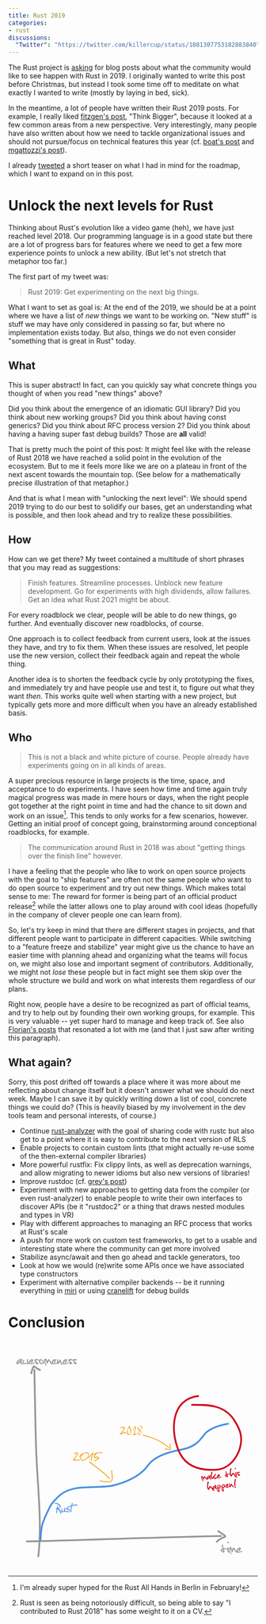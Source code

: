 ```yaml
---
title: Rust 2019
categories:
- rust
discussions:
  "Twitter": "https://twitter.com/killercup/status/1081307753182883840"
---
```


The Rust project is [asking] for blog posts
about what the community would like to see happen with Rust in 2019.
I originally wanted to write this post before Christmas,
but instead I took some time off
to meditate on what exactly I wanted to write
(mostly by laying in bed, sick).

In the meantime,
a lot of people have written their Rust 2019 posts.
For example, I really liked [fitzgen's post],
"Think Bigger",
because it looked at a few common areas from a new perspective.
Very interestingly,
many people have also written about
how we need to tackle organizational issues
and should not pursue/focus on technical features this year
(cf. [boat's post] and [mgattozzi's post]).

I already [tweeted] a short teaser
on what I had in mind for the roadmap,
which I want to expand on in this post.

# Unlock the next levels for Rust

Thinking about Rust's evolution like a video game (heh),
we have just reached level 2018.
Our programming language is in a good state
but there are a lot of progress bars for features
where we need to get a few more experience points
to unlock a new ability.
(But let's not stretch that metaphor too far.)

The first part of my tweet was:

> Rust 2019: Get experimenting on the next big things. 

What I want to set as goal is:
At the end of the 2019,
we should be at a point where we have
a list of _new_ things we want to be working on.
"New stuff" is
stuff we may have only considered in passing so far,
but where no implementation exists today.
But also,
things we do not even consider
"something that is great in Rust"
today.

## What

This is super abstract!
In fact,
can you quickly say what concrete things you thought of
when you read "new things" above?

Did you think about the emergence of an idiomatic GUI library?
Did you think about new working groups?
Did you think about having const generics?
Did you think about RFC process version 2?
Did you think about having a having super fast debug builds?
Those are **all** valid!

That is pretty much the point of this post:
It might feel like with the release of Rust 2018
we have reached a solid point in the evolution of the ecosystem.
But to me it feels more like we are on a plateau
in front of the next ascent towards the mountain top.
(See below for a mathematically precise illustration of that metaphor.)

And that is what I mean with "unlocking the next level":
We should spend 2019 trying to do our best to
solidify our bases,
get an understanding what is possible,
and then look ahead and try to realize these possibilities.

## How

How can we get there?
My tweet contained a multitude of short phrases
that you may read as suggestions:

> Finish features. Streamline processes. Unblock new feature development. Go for experiments with high dividends, allow failures. Get an idea what Rust 2021 might be about.

For every roadblock we clear,
people will be able to do new things,
go further.
And eventually discover new roadblocks, of course.

One approach is to collect feedback from current users,
look at the issues they have,
and try to fix them.
When these issues are resolved,
let people use the new version,
collect their feedback again and repeat the whole thing.

Another idea is to shorten the feedback cycle
by only prototyping the fixes,
and immediately try and have people use and test it,
to figure out what they want *then*.
This works quite well when starting with a new project,
but typically gets more and more difficult when you have an already established basis.

## Who

> This is not a black and white picture of course. People already have experiments going on in all kinds of areas.

A super precious resource in large projects
is the time, space, and acceptance to do experiments.
I have seen how time and time again
truly magical progress was made in mere hours or days,
when the right people got together at the right point in time
and had the chance to sit down and work on an issue[^2].
This tends to only works for a few scenarios, however.
Getting an initial proof of concept going,
brainstorming around conceptional roadblocks,
for example.

[^2]: I'm already super hyped for the Rust All Hands in Berlin in February!

> The communication around Rust in 2018 was about "getting things over the finish line" however.

I have a feeling that
the people who like to work on open source projects
with the goal to "ship features"
are often not the same people
who want to do open source to experiment
and try out new things.
Which makes total sense to me:
The reward for former is being part of an official product release[^1]
while the latter allows one to play around with cool ideas
(hopefully in the company of clever people one can learn from).

[^1]: Rust is seen as being notoriously difficult, so being able to say "I contributed to Rust 2018" has some weight to it on a CV.

So,
let's try keep in mind that there are different stages in projects,
and that different people want to participate in different capacities.
While switching to a "feature freeze and stabilize" year
might give us the chance to have an easier time with planning ahead
and organizing what the teams will focus on,
we might also lose and important segment of contributors.
Additionally,
we might not *lose* these people
but in fact might see them skip over the whole structure we build
and work on what interests them regardless of our plans.

Right now,
people have a desire to be recognized as part of official teams,
and try to help out by founding their own working groups,
for example.
This is very valuable
-- yet super hard to manage and keep track of.
See also [Florian's posts]
that resonated a lot with me
(and that I just saw after writing this paragraph).

## What again?

Sorry, this post drifted off towards a place
where it was more about me reflecting about change itself
but it doesn't answer what we should do next week.
Maybe I can save it by quickly writing down a list
of cool, concrete things we could do?
(This is heavily biased
by my involvement in the dev tools team
and personal interests,
of course.)

- Continue [rust-analyzer]
  with the goal of sharing code with rustc
  but also get to a point where it is easy to contribute to the next version of RLS
- Enable projects to contain custom lints
  (that might actually re-use some of the then-external compiler libraries)
- More powerful rustfix:
  Fix clippy lints, as well as deprecation warnings,
  and allow migrating to newer idioms but also new versions of libraries!
- Improve rustdoc (cf. [grey's post])
- Experiment with new approaches to getting data from the compiler
  (or even rust-analyzer)
  to enable people to write their own interfaces to discover APIs
  (be it "rustdoc2" or a thing that draws nested modules and types in VR)
- Play with different approaches to managing an RFC process
  that works at Rust's scale
- A push for more work on custom test frameworks,
  to get to a usable and interesting state
  where the community can get more involved
- Stabilize async/await and then go ahead and tackle generators, too
- Look at how we would (re)write some APIs once we have associated type constructors
- Experiment with alternative compiler backends --
  be it running everything in [miri] or using [cranelift] for debug builds


[asking]: https://blog.rust-lang.org/2018/12/06/call-for-rust-2019-roadmap-blogposts.html
[tweeted]: https://twitter.com/killercup/status/1072440660416962561
[fitzgen's post]: http://fitzgeraldnick.com/2018/12/11/rust-2019-think-bigger.html
[boat's post]: https://boats.gitlab.io/blog/post/rust-2019/
[mgattozzi's post]: https://mgattozzi.com/rust-in-2019-the-next-year-and-edition/
[rust-analyzer]: https://github.com/rust-analyzer/rust-analyzer
[cranelift]: https://github.com/CraneStation/cranelift
[miri]: https://github.com/solson/miri
[grey's post]: https://quietmisdreavus.net/code/2018/12/07/rust-in-the-new-age/
[Florian's posts]: https://yakshav.es/rust-2019/

# Conclusion

<svg viewBox="0 0 573 526" version="1.1" xmlns="http://www.w3.org/2000/svg" xmlns:xlink="http://www.w3.org/1999/xlink">
    <title>Rust 2019 plan</title>
    <g id="Rust-2019-plan" stroke="none" stroke-width="1" fill="none" fill-rule="evenodd">
        <g id="axis" transform="translate(18.000000, 12.000000)">
            <path d="M41.8671875,54.7382812 C43.2851563,117.71875 43.8103637,180.725652 46.1210938,243.679688 C49.098025,324.783856 59.9584896,405.330937 50.8359375,486.339844" id="Path" stroke="#979797" stroke-width="4"></path>
            <path d="M22.8007812,450.5625 C173.035168,447.018805 322.368951,440.701097 472.675781,437.980469" id="Path-2" stroke="#979797" stroke-width="4"></path>
            <path d="M34.09375,65.34375 C42.7379016,36.7196453 37.1437059,51.1709253 56.28125,56.8320312" id="Path-3" stroke="#979797" stroke-width="4"></path>
            <path d="M463.058594,425.9375 C495.559515,446.429789 475.417515,433.874554 459.878906,452.472656" id="Path-4" stroke="#979797" stroke-width="4"></path>
            <path d="M12.3242188,30.859375 L13.8007812,31.421875 C13.8789066,32.7812568 13.496098,34.5859262 12.6523438,36.8359375 L12.4414062,38.453125 C12.4726564,40.0000077 13.1601495,41.3515567 14.5039062,42.5078125 L14.6210938,43.703125 C14.0585909,43.7812504 13.597658,43.8203125 13.2382812,43.8203125 C12.2851515,43.8203125 11.1523503,42.867197 9.83984375,40.9609375 L9.46484375,39.25 L9.37109375,38.6640625 L9.18359375,38.6875 C6.16795367,41.5000141 3.89453891,42.960937 2.36328125,43.0703125 C1.45702672,42.960937 0.886719922,42.6640649 0.65234375,42.1796875 L0.48828125,41.078125 C1.50391133,34.468717 5.44918437,31.062501 12.3242188,30.859375 Z M3.55859375,39.953125 L4.66015625,39.1328125 C8.20704898,36.3671737 10.2148414,34.3515688 10.6835938,33.0859375 L10.4960938,33.0859375 C6.44919852,34.4765695 4.13672164,36.7656091 3.55859375,39.953125 Z M26.4804688,30.9765625 L27.1367188,31.9140625 L26.9023438,32.6640625 L28.8476562,41.640625 C28.8164061,42.4531291 28.3867229,43.1328098 27.5585938,43.6796875 L27.3476562,43.6796875 L25.8242188,42.625 C25.4023416,42.218748 25.1914062,41.9531256 25.1914062,41.828125 L24.9570312,41.828125 L24.6757812,41.6171875 L24.3710938,41.3828125 L23.0351562,41.828125 L20.5507812,42.3671875 L22.6132812,41.640625 L18.7460938,42.765625 L17.8789062,42.390625 L17.2226562,42.578125 C17.2226562,42.8281262 17.4414041,42.953125 17.8789062,42.953125 L17.8789062,43.3046875 L17.6679688,43.3046875 C15.7929594,42.4453082 14.8554688,41.4531306 14.8554688,40.328125 C14.5742173,40.328125 14.4335938,39.9531288 14.4335938,39.203125 C14.4648439,38.0156191 15.2538985,36.0234515 16.8007812,33.2265625 L17.0117188,33.0390625 L17.4570312,33.0390625 C18.1601598,33.3515641 18.5117188,33.8437466 18.5117188,34.515625 L18.5117188,34.703125 L18.0898438,35.265625 L18.0898438,35.453125 L18.3007812,36.765625 C17.3007763,37.2656275 16.8007812,38.01562 16.8007812,39.015625 L16.8007812,39.953125 C17.160158,40.5781281 17.7539021,40.8281256 18.5820312,40.703125 L19.5898438,40.515625 L23.0351562,39.296875 C23.7226597,38.9687484 24.2929665,39.1015595 24.7460938,39.6953125 L26.0585938,40.5625 L26.3632812,40.890625 L25.4023438,37.28125 C24.9804666,35.4999911 24.7695312,33.7109465 24.7695312,31.9140625 C25.128908,31.2890594 25.6992148,30.9765625 26.4804688,30.9765625 Z M35.9492188,31.3984375 L36.9101562,31.3984375 C37.8320359,31.3984375 38.5507787,31.8749952 39.0664062,32.828125 L39.0664062,34.046875 C39.0664062,34.7656286 38.3476634,36.1874894 36.9101562,38.3125 C36.9101562,39.2656298 36.6679712,39.7421875 36.1835938,39.7421875 L35.4570312,39.7421875 L34.0273438,38.5234375 L34.0273438,38.3125 C34.0273438,37.7656223 34.7460866,36.3437615 36.1835938,34.046875 L36.1835938,33.8359375 C33.4648302,35.7578221 32.1054688,37.5937413 32.1054688,39.34375 L32.1054688,39.53125 C32.1054688,40.2656287 32.425778,40.7421864 33.0664062,40.9609375 L34.0273438,40.9609375 C35.074224,40.9609375 38.1991927,40.2812568 43.4023438,38.921875 L43.8710938,38.921875 L43.8710938,39.34375 C41.5429571,41.3125098 38.5820492,42.5312477 34.9882812,43 L33.3007812,43 C30.5820177,42.7187486 29.2226562,41.5625102 29.2226562,39.53125 L29.2226562,38.734375 C29.2226562,36.4687387 31.0663878,34.0937624 34.7539062,31.609375 L35.9492188,31.3984375 Z M46.9179688,31.3046875 L48.9335938,31.3046875 C50.6836025,31.3046875 51.5585938,32.1874912 51.5585938,33.953125 L50.7617188,34.1875 L48.5351562,33.7421875 L48.3242188,33.953125 L48.1367188,33.953125 L47.9257812,33.7421875 L47.7148438,33.7421875 L47.1289062,33.953125 L46.9179688,33.7421875 L46.9179688,33.953125 L46.7070312,33.7421875 L46.5195312,33.7421875 L44.9023438,34.609375 C44.9648441,35.1562527 46.7148266,36.8515483 50.1523438,39.6953125 C50.9492227,40.6640673 51.3476562,41.4765592 51.3476562,42.1328125 L50.3398438,43 C46.1679479,43 44.0820312,42.0468845 44.0820312,40.140625 L44.0820312,39.90625 L45.0898438,38.59375 C42.949208,36.4374892 41.8085945,34.6718819 41.6679688,33.296875 C42.2617217,31.9687434 44.0117042,31.3046875 46.9179688,31.3046875 Z M46.6835938,39.765625 L46.9414062,40.1171875 L47.3164062,40.3046875 L47.9023438,40.5625 L46.6367188,39.5546875 L46.6835938,39.765625 Z M56.1523438,31.4921875 C61.6367462,32.8046941 64.3789062,35.4452927 64.3789062,39.4140625 C62.0507696,41.8046995 60.0351648,43 58.3320312,43 C56.0507698,43 54.2773501,41.5468895 53.0117188,38.640625 C52.5742166,38.640625 52.2539073,37.4531369 52.0507812,35.078125 C52.0507812,32.687488 53.4179551,31.4921875 56.1523438,31.4921875 Z M56.7148438,34.1640625 C55.5429629,34.070312 54.9570312,34.4374959 54.9570312,35.265625 L56.0117188,38.4765625 L54.8867188,36.6015625 C55.8398485,38.9921995 56.9179627,40.4140602 58.1210938,40.8671875 C60.4648555,39.9296828 61.6367188,39.0234419 61.6367188,38.1484375 C61.3554673,36.1328024 59.7148588,34.8046907 56.7148438,34.1640625 Z M66.4414062,29.6875 C68.5507918,29.6875 70.1523383,31.9140402 71.2460938,36.3671875 L71.6679688,36.3671875 C72.4492227,33.070296 73.5585866,31.421875 74.9960938,31.421875 C76.4336009,31.7187515 78.175771,34.1093526 80.2226562,38.59375 C80.7226587,39.390629 81.7617109,40.4609308 83.3398438,41.8046875 L83.3398438,42.0390625 C83.3398438,42.9140669 83.0585966,43.4843737 82.4960938,43.75 C81.4179634,43.75 79.7539175,42.1172038 77.5039062,38.8515625 C76.6289019,36.7265519 75.8632845,35.4062526 75.2070312,34.890625 C74.7070288,35.3281272 73.7382884,37.6327916 72.3007812,41.8046875 L72.0898438,42.0390625 L71.4570312,42.0390625 C70.613277,41.7578111 69.4257889,38.9609641 67.8945312,33.6484375 L67.7070312,33.4140625 L67.4960938,33.4140625 L67.0742188,35.3828125 L67.0742188,36.3671875 C67.0742188,39.1640765 67.9726473,42.4452937 69.7695312,46.2109375 L69.7695312,46.984375 L69.3710938,46.984375 C67.011707,46.1562459 65.4804723,42.3672213 64.7773438,35.6171875 L64.7773438,34.6328125 C64.7773438,32.2734257 65.3320257,30.6250047 66.4414062,29.6875 Z M94.0314519,39.3445015 C94.020367,39.1707571 94.0111851,38.9908191 94.0039062,38.8046875 L94.0039062,31.796875 L94.6132812,31.09375 L95.4101562,31.09375 C96.2226603,31.7656284 96.6289062,32.4687463 96.6289062,33.203125 L96.4179688,34.140625 L96.6289062,38.3359375 L96.8398438,38.3359375 C98.4179766,34.6015438 99.832025,32.734375 101.082031,32.734375 C102.066411,32.734375 103.003902,34.9140407 103.894531,39.2734375 C104.519534,40.6796945 105.261714,41.3828125 106.121094,41.3828125 L106.941406,41.1484375 L107.738281,41.8515625 L107.738281,42.7890625 C107.738281,43.3203152 106.996101,43.7031238 105.511719,43.9375 L104.714844,43.9375 C103.746089,43.4374975 102.871098,42.5078193 102.089844,41.1484375 C101.621091,40.257808 101.144534,38.7031361 100.660156,36.484375 C100.45703,36.484375 99.9882849,37.335929 99.2539062,39.0390625 C97.6445232,41.6797007 96.4335978,43 95.6210938,43 C94.9090949,43 94.429206,42.2446129 94.1814208,40.7338221 C92.217486,41.8983836 89.9083264,42.6537713 87.2539062,43 L85.5664062,43 C82.8476427,42.7187486 81.4882812,41.5625102 81.4882812,39.53125 L81.4882812,38.734375 C81.4882812,36.4687387 83.3320128,34.0937624 87.0195312,31.609375 L88.2148438,31.3984375 L89.1757812,31.3984375 C90.0976609,31.3984375 90.8164037,31.8749952 91.3320312,32.828125 L91.3320312,34.046875 C91.3320312,34.7656286 90.6132884,36.1874894 89.1757812,38.3125 C89.1757812,39.2656298 88.9335962,39.7421875 88.4492188,39.7421875 L87.7226562,39.7421875 L86.2929688,38.5234375 L86.2929688,38.3125 C86.2929688,37.7656223 87.0117116,36.3437615 88.4492188,34.046875 L88.4492188,33.8359375 C85.7304552,35.7578221 84.3710938,37.5937413 84.3710938,39.34375 L84.3710938,39.53125 C84.3710938,40.2656287 84.691403,40.7421864 85.3320312,40.9609375 L86.2929688,40.9609375 C87.225066,40.9609375 89.8045383,40.4221303 94.0314519,39.3445015 Z M113.738281,31.3984375 L114.699219,31.3984375 C115.621098,31.3984375 116.339841,31.8749952 116.855469,32.828125 L116.855469,34.046875 C116.855469,34.7656286 116.136726,36.1874894 114.699219,38.3125 C114.699219,39.2656298 114.457034,39.7421875 113.972656,39.7421875 L113.246094,39.7421875 L111.816406,38.5234375 L111.816406,38.3125 C111.816406,37.7656223 112.535149,36.3437615 113.972656,34.046875 L113.972656,33.8359375 C111.253893,35.7578221 109.894531,37.5937413 109.894531,39.34375 L109.894531,39.53125 C109.894531,40.2656287 110.214841,40.7421864 110.855469,40.9609375 L111.816406,40.9609375 C112.863286,40.9609375 115.988255,40.2812568 121.191406,38.921875 L121.660156,38.921875 L121.660156,39.34375 C119.33202,41.3125098 116.371112,42.5312477 112.777344,43 L111.089844,43 C108.37108,42.7187486 107.011719,41.5625102 107.011719,39.53125 L107.011719,38.734375 C107.011719,36.4687387 108.85545,34.0937624 112.542969,31.609375 L113.738281,31.3984375 Z M124.707031,31.3046875 L126.722656,31.3046875 C128.472665,31.3046875 129.347656,32.1874912 129.347656,33.953125 L128.550781,34.1875 L126.324219,33.7421875 L126.113281,33.953125 L125.925781,33.953125 L125.714844,33.7421875 L125.503906,33.7421875 L124.917969,33.953125 L124.707031,33.7421875 L124.707031,33.953125 L124.496094,33.7421875 L124.308594,33.7421875 L122.691406,34.609375 C122.753907,35.1562527 124.503889,36.8515483 127.941406,39.6953125 C128.738285,40.6640673 129.136719,41.4765592 129.136719,42.1328125 L128.128906,43 C123.95701,43 121.871094,42.0468845 121.871094,40.140625 L121.871094,39.90625 L122.878906,38.59375 C120.738271,36.4374892 119.597657,34.6718819 119.457031,33.296875 C120.050784,31.9687434 121.800767,31.3046875 124.707031,31.3046875 Z M124.472656,39.765625 L124.730469,40.1171875 L125.105469,40.3046875 L125.691406,40.5625 L124.425781,39.5546875 L124.472656,39.765625 Z M135.019531,31.3046875 L137.035156,31.3046875 C138.785165,31.3046875 139.660156,32.1874912 139.660156,33.953125 L138.863281,34.1875 L136.636719,33.7421875 L136.425781,33.953125 L136.238281,33.953125 L136.027344,33.7421875 L135.816406,33.7421875 L135.230469,33.953125 L135.019531,33.7421875 L135.019531,33.953125 L134.808594,33.7421875 L134.621094,33.7421875 L133.003906,34.609375 C133.066407,35.1562527 134.816389,36.8515483 138.253906,39.6953125 C139.050785,40.6640673 139.449219,41.4765592 139.449219,42.1328125 L138.441406,43 C134.26951,43 132.183594,42.0468845 132.183594,40.140625 L132.183594,39.90625 L133.191406,38.59375 C131.050771,36.4374892 129.910157,34.6718819 129.769531,33.296875 C130.363284,31.9687434 132.113267,31.3046875 135.019531,31.3046875 Z M134.785156,39.765625 L135.042969,40.1171875 L135.417969,40.3046875 L136.003906,40.5625 L134.738281,39.5546875 L134.785156,39.765625 Z" id="awesomeness-copy" fill="#9B9B9B"></path>
            <path d="M473.21875,457.039062 L474.109375,457.039062 C474.671878,457.039062 475.374996,459.828097 476.21875,465.40625 L476.570312,466.390625 L479.382812,466.132812 C483.382833,466.132812 485.382812,466.624995 485.382812,467.609375 L485.03125,468.101562 L484.84375,467.867188 L483.976562,468.359375 L483.789062,468.101562 L483.625,468.101562 L482.921875,468.359375 L482.921875,468.101562 L482.734375,468.359375 L482.21875,468.359375 L482.21875,468.101562 L477.273438,468.59375 C478.335943,471.484389 478.867188,473.460932 478.867188,474.523438 C478.38281,475.351567 477.789066,475.843749 477.085938,476 C475.304679,476 473.132825,474.851574 470.570312,472.554688 C469.945309,471.726558 469.59375,471.070315 469.515625,470.585938 C469.515625,469.367181 471.101547,468.132819 474.273438,466.882812 L474.273438,466.390625 C473.335933,462.828107 472.867188,460.281258 472.867188,458.75 L472.867188,457.53125 L473.21875,457.039062 Z M472.679688,471.3125 L472.679688,471.570312 C474.148445,472.554692 475.210934,473.046875 475.867188,473.046875 L476.21875,473.046875 C475.624997,470.578113 475.156252,469.34375 474.8125,469.34375 L474.460938,469.34375 L473.382812,469.835938 C473.382812,470.33594 473.14844,470.828123 472.679688,471.3125 Z M486.085938,451.132812 L486.929688,451.132812 C488.210944,451.132812 488.851562,451.796868 488.851562,453.125 L488.851562,453.96875 C488.664062,454.531253 488.10938,454.8125 487.1875,454.8125 C486.593747,454.8125 485.953128,454.156257 485.265625,452.84375 C485.453126,451.703119 485.726561,451.132812 486.085938,451.132812 Z M486.0625,464.375 L487.257812,464.375 C487.632814,464.484376 488.023435,465.148431 488.429688,466.367188 L488.195312,470.328125 C488.195312,471.640632 488.67187,473.062492 489.625,474.59375 L489.625,475.15625 L488.921875,476 L488.195312,476 C486.304678,476 485.359375,474.109394 485.359375,470.328125 L485.359375,468.054688 C485.359375,465.60155 485.593748,464.375 486.0625,464.375 Z M506.453244,473.155152 C506.421915,472.957268 506.40625,472.749301 506.40625,472.53125 L506.40625,471.734375 C506.40625,469.468739 508.249982,467.093762 511.9375,464.609375 L513.132812,464.398438 L514.09375,464.398438 C515.01563,464.398438 515.734372,464.874995 516.25,465.828125 L516.25,467.046875 C516.25,467.765629 515.531257,469.187489 514.09375,471.3125 C514.09375,472.26563 513.851565,472.742188 513.367188,472.742188 L512.640625,472.742188 L511.210938,471.523438 L511.210938,471.3125 C511.210938,470.765622 511.92968,469.343761 513.367188,467.046875 L513.367188,466.835938 C510.648424,468.757822 509.289062,470.593741 509.289062,472.34375 L509.289062,472.53125 C509.289062,473.265629 509.609372,473.742186 510.25,473.960938 L511.210938,473.960938 C512.257818,473.960938 515.382786,473.281257 520.585938,471.921875 L521.054688,471.921875 L521.054688,472.34375 C518.726551,474.31251 515.765643,475.531248 512.171875,476 L510.484375,476 C509.58685,475.907153 508.837474,475.718948 508.236245,475.435386 C508.160691,476.088641 507.886632,476.526842 507.414062,476.75 C506.335932,476.75 504.671886,475.117204 502.421875,471.851562 C501.546871,469.726552 500.781253,468.406253 500.125,467.890625 C499.624998,468.328127 498.656257,470.632792 497.21875,474.804688 L497.007812,475.039062 L496.375,475.039062 C495.531246,474.757811 494.343758,471.960964 492.8125,466.648438 L492.625,466.414062 L492.414062,466.414062 L491.992188,468.382812 L491.992188,469.367188 C491.992188,472.164076 492.890616,475.445294 494.6875,479.210938 L494.6875,479.984375 L494.289062,479.984375 C491.929676,479.156246 490.398441,475.367221 489.695312,468.617188 L489.695312,467.632812 C489.695312,465.273426 490.249994,463.625005 491.359375,462.6875 C493.468761,462.6875 495.070307,464.91404 496.164062,469.367188 L496.585938,469.367188 C497.367191,466.070296 498.476555,464.421875 499.914062,464.421875 C501.35157,464.718751 503.09374,467.109353 505.140625,471.59375 C505.415386,472.03165 505.852924,472.552115 506.453244,473.155152 Z" id="time-copy" fill="#9B9B9B"></path>
        </g>
        <path d="M73.9960938,460.25 C74.6953557,446.603233 74.7966088,433.534899 79.15625,420.15625 C83.1705988,407.837217 89.3976542,396.351214 94.7304687,384.542969 C99.5105476,373.958625 103.119191,372.106976 110.847656,363.378906 C145.112441,324.682292 202.208875,344.669643 245.601562,332.621094 C278.286038,323.54582 306.261719,308.617188 321.03125,287.449219 C335.800781,266.28125 370.467478,256.232568 397.820312,251.289062 C438.324219,243.96875 445.866506,218.94565 455.582031,211.019531 C470.061815,199.206635 489.100233,194.448654 506.492188,191.453125" id="graph" stroke="#4A90E2" stroke-width="4"></path>
        <g id="2015" transform="translate(148.000000, 244.000000)">
            <path d="M37.796875,35.1132812 C45.1994791,41.2876354 75.268897,61.1368182 84.484375,74.7070312" id="Path-8" stroke="#F5A623" stroke-width="2"></path>
            <path d="M61.8203125,79.0507812 C92.3200755,83.7034902 93.2578514,85.471332 89.2460938,55.0039062" id="Path-9" stroke="#F5A623" stroke-width="2"></path>
            <path d="M8.79785156,13.6464844 L10.1513672,13.6464844 C11.4052797,14.3027377 12.0322266,15.2578062 12.0322266,16.5117188 C12.0322266,19.0195438 9.01467861,23.7714494 2.97949219,30.7675781 L3.10253906,30.9082031 L3.24316406,30.9082031 C8.55178436,30.3574191 11.9794845,30.0820312 13.5263672,30.0820312 L14.3349609,30.0820312 L14.8798828,29.9589844 C16.0517637,30.3222674 16.6376953,30.7265603 16.6376953,31.171875 C16.5205072,31.5937521 16.2509787,31.9570297 15.8291016,32.2617188 L13.2626953,31.9804688 C12.0439392,31.9804688 8.7510034,32.2968718 3.38378906,32.9296875 C1.48534207,32.9296875 0.536132812,32.2968813 0.536132812,31.03125 C0.536132812,30.7382798 2.92673391,27.7500284 7.70800781,22.0664062 C9.23145293,19.6054564 10.0458979,17.7539125 10.1513672,16.5117188 L10.1513672,16.1074219 C10.0458979,15.7441388 9.59473055,15.5625 8.79785156,15.5625 C7.29784406,15.9843771 6.39550934,16.4355445 6.09082031,16.9160156 L6.09082031,17.1796875 C6.8876993,17.9062536 7.37988188,18.2695312 7.56738281,18.2695312 L7.56738281,18.5507812 L6.75878906,19.078125 L6.61816406,19.078125 C5.83300389,19.078125 4.93066916,18.5390679 3.91113281,17.4609375 L3.91113281,16.1074219 C5.48145316,14.4667887 7.11034312,13.6464844 8.79785156,13.6464844 Z M31.7197266,13.6464844 L32.6689453,13.6464844 L32.7919922,13.8046875 L32.9326172,13.6464844 L33.0732422,13.6464844 C34.5263745,13.8457041 35.7451123,14.4374951 36.7294922,15.421875 L37.5380859,17.671875 C37.5380859,22.628931 35.2353746,26.8242016 30.6298828,30.2578125 L25.3564453,32.6835938 L25.3564453,32.5078125 C24.9697246,32.7304699 23.9326256,32.8945307 22.2451172,33 C20.8154225,33 19.4150459,32.0859466 18.0439453,30.2578125 C17.5048801,29.0039 17.2353516,27.8730519 17.2353516,26.8652344 C17.4228525,24.6035043 18.2372975,22.2421998 19.6787109,19.78125 C18.4716737,20.4257845 17.6103541,21.3398378 17.0947266,22.5234375 L16.7080078,23.3144531 L16.5673828,23.15625 L16.3037109,23.15625 L16.3037109,23.3144531 L16.5673828,23.3144531 C16.4150383,24.7207102 16.186525,25.4238281 15.8818359,25.4238281 L15.2138672,24.7734375 L15.3544922,24.6152344 L14.9326172,23.8066406 L14.9326172,22.9980469 C16.5615316,19.5292795 20.123996,16.7871195 25.6201172,14.7714844 C28.3037244,14.0214806 30.3369071,13.6464844 31.7197266,13.6464844 Z M27.3779297,16.0722656 L26.7099609,15.8964844 L25.9013672,16.0722656 L26.0244141,16.2304688 L26.0244141,16.546875 L25.6201172,16.546875 L25.6201172,16.2304688 L25.4970703,16.2304688 C24.9931615,16.7695339 24.4951196,17.0390625 24.0029297,17.0390625 L24.1435547,18.1640625 C24.1435547,18.6562525 23.557623,19.1367164 22.3857422,19.6054688 C20.2177626,22.1484502 19.1337891,24.5683479 19.1337891,26.8652344 C19.1337891,29.4316535 20.3935421,30.8847639 22.9130859,31.2246094 C24.8584082,31.2246094 27.6591614,29.9882936 31.3154297,27.515625 C32.6513739,26.3906194 33.8232371,24.8847751 34.8310547,22.9980469 C35.6396525,21.0644435 36.0439453,19.4531314 36.0439453,18.1640625 C36.0439453,16.6406174 34.5556789,15.726564 31.5791016,15.421875 L31.0341797,15.5800781 L30.9111328,15.5800781 L30.6298828,15.2636719 L29.9619141,15.5800781 L29.8212891,15.421875 L29.8212891,15.2636719 C28.1923747,15.3925788 27.3779297,15.6621073 27.3779297,16.0722656 Z M46.9599609,13.4882812 C47.7216835,13.746095 48.1025391,14.3261674 48.1025391,15.2285156 L48.1025391,15.3515625 C46.1220604,19.3242386 44.633794,24.0937222 43.6376953,29.6601562 L43.6376953,29.7832031 C43.8955091,30.3808624 44.0244141,31.1425735 44.0244141,32.0683594 C44.0244141,32.6191434 43.6845737,32.9296871 43.0048828,33 L42.4951172,33 C42.0029272,33 41.7041021,32.2851634 41.5986328,30.8554688 C41.5986328,28.6406139 42.6591691,24.457062 44.7802734,18.3046875 C40.7138469,22.6289279 38.3349644,25.4355404 37.6435547,26.7246094 L36.7470703,27.1113281 C36.1494111,26.8535143 35.8505859,26.4550808 35.8505859,25.9160156 L35.8505859,25.5117188 C41.112331,19.4999699 44.815419,15.4921975 46.9599609,13.4882812 Z M62.2705078,13.4882812 L64.6787109,13.4882812 C67.5966943,13.7226574 69.0556641,14.0273419 69.0556641,14.4023438 L69.0556641,14.5605469 C69.0556641,14.8652359 68.2998122,15.1699204 66.7880859,15.4746094 L64.3798828,15.3339844 C60.6298641,15.3339844 57.3076317,15.8964787 54.4130859,17.0214844 C52.7490151,18.392585 51.5419959,20.6425625 50.7919922,23.7714844 L50.7919922,24.703125 L56.0830078,23.4726562 L57.2783203,23.4726562 C58.825203,23.4726562 59.9326138,24.4453028 60.6005859,26.390625 L60.6005859,26.5488281 C59.7216753,28.7285265 57.3076369,30.7265534 53.3583984,32.5429688 C52.8427709,32.8476578 52.3388696,33 51.8466797,33 L50.4931641,33 C48.782218,32.7773426 47.9267578,32.2617228 47.9267578,31.453125 L48.0849609,31.3125 L49.7373047,31.6113281 L50.1943359,31.453125 L50.1943359,31.6113281 C52.0810641,31.3535143 54.541977,29.8711073 57.5771484,27.1640625 L58.0341797,26.390625 L58.0341797,26.2324219 C58.0341797,25.9042952 57.5302785,25.6464853 56.5224609,25.4589844 L50.9501953,26.8476562 L50.0361328,26.8476562 C49.0283153,26.191403 48.5244141,25.2187564 48.5244141,23.9296875 C48.5244141,22.7460878 49.0810491,21.1054792 50.1943359,19.0078125 C49.2919877,19.0078125 48.8408203,18.4453181 48.8408203,17.3203125 C49.2978538,16.6992156 51.207991,15.6738353 54.5712891,14.2441406 L62.2705078,13.4882812 Z" id="2015-copy" fill="#F5A623"></path>
        </g>
        <g id="2018" transform="translate(255.000000, 195.000000)">
            <path d="M114.917969,52.4726562 C94.5972356,35.456009 80.3766596,30.6401372 54.1484375,22.5664062" id="Path-10" stroke="#F5A623" stroke-width="2"></path>
            <path d="M116.726563,42.765625 C117.416418,60.1374344 121.5619,56.069836 104.105469,54.7773438" id="Path-11" stroke="#F5A623" stroke-width="2"></path>
            <path d="M10.1875,3.8125 C10.9687539,3.89843793 11.5273421,4.05468637 11.8632812,4.28125 C12.4492217,4.93750328 12.7421875,5.40624859 12.7421875,5.6875 L12.7421875,6.02734375 C12.7421875,7.85547789 12.2734422,9.42186848 11.3359375,10.7265625 C11.3359375,11.0000014 9.61329848,13.0351373 6.16796875,16.8320312 C6.16796875,16.9257817 5.62891164,17.5742127 4.55078125,18.7773438 L4.62109375,18.7773438 C8.04298586,17.027335 10.74999,16.1523438 12.7421875,16.1523438 L13.609375,16.1523438 C14.6640678,16.1523438 15.4257789,16.5585897 15.8945312,17.3710938 L15.8945312,17.5 C15.8945312,18.4375047 15.6718772,18.90625 15.2265625,18.90625 L15.015625,18.7773438 L14.3476562,18.7773438 L13.9492188,18.8359375 L11.9335938,18.5078125 C10.5273367,18.5078125 8.91797781,18.8632777 7.10546875,19.5742188 C6.55077848,19.7460946 4.82813945,20.5546803 1.9375,22 L1.33984375,22.1289062 L1,22.1289062 C0.820311602,22.0507809 0.73046875,21.8945324 0.73046875,21.6601562 C0.73046875,21.0585907 2.07420531,19.2695461 4.76171875,16.2929688 C5.16797078,15.7148409 6.41795828,14.2812614 8.51171875,11.9921875 C9.7226623,10.7109311 10.328125,9.25782063 10.328125,7.6328125 L10.328125,7.50390625 C10.0078109,6.51952633 9.44922273,6.02734375 8.65234375,6.02734375 L6.765625,6.02734375 C6.11718426,6.02734375 4.53126262,6.58593191 2.0078125,7.703125 L1.59765625,7.7734375 L1.5390625,7.7734375 L1.26953125,7.50390625 L1.26953125,7.43359375 C1.26953125,6.58983953 2.51951875,5.76172281 5.01953125,4.94921875 C6.48828859,4.19140246 8.21092762,3.8125 10.1875,3.8125 Z M24.2617188,0.7421875 L24.4140625,0.7421875 C24.5156255,0.773437656 24.5664062,0.874999141 24.5664062,1.046875 C24.5664062,1.25781355 24.0976609,1.95702531 23.1601562,3.14453125 L23.1601562,3.203125 C24.0273481,3.49218895 24.4609375,3.75781129 24.4609375,4 C25.6875061,5.75000875 26.3906241,7.15624469 26.5703125,8.21875 C27.2109407,10.0703218 27.53125,11.6757745 27.53125,13.0351562 L27.4726562,13.4804688 L27.4726562,14.5351562 C27.4726562,16.6211042 26.7382886,18.6132718 25.2695312,20.5117188 C23.7773363,21.7460999 22.4726618,22.3632812 21.3554688,22.3632812 C20.2460882,22.3632812 19.242192,21.8789111 18.34375,20.9101562 C17.6093713,19.8164008 17.2421875,18.6953182 17.2421875,17.546875 L17.2421875,17.2421875 C17.2421875,15.0859267 17.695308,12.8281368 18.6015625,10.46875 C19.1953155,8.65624094 19.9609328,6.80079074 20.8984375,4.90234375 C22.4062575,2.12889238 23.5273401,0.7421875 24.2617188,0.7421875 Z M22.1640625,5.1015625 C21.1953077,7.07813488 20.2421922,9.78904527 19.3046875,13.234375 C19.1328116,14.0703167 19.046875,15.0742129 19.046875,16.2460938 C19.046875,17.7382887 19.6171818,18.9921824 20.7578125,20.0078125 C21.5781291,20.3750018 22.1796856,20.5585938 22.5625,20.5585938 C23.1796906,20.4726558 23.7460912,20.2382832 24.2617188,19.8554688 C25.2304736,18.8632763 25.7148438,16.9922013 25.7148438,14.2421875 C25.7148438,12.8046803 25.2304736,10.7304823 24.2617188,8.01953125 C23.1914009,6.07420902 22.4921891,5.1015625 22.1640625,5.1015625 Z M37.9492188,2.23046875 C38.1445322,2.23046875 38.2617186,2.52343457 38.3007812,3.109375 C38.0429675,5.89845145 37.7812513,7.69921469 37.515625,8.51171875 C36.3671818,13.4179933 35.7929688,17.0624881 35.7929688,19.4453125 L35.7929688,20.4765625 L39.2265625,19.984375 L39.4726562,19.984375 C39.7695327,19.984375 39.9179688,20.1796855 39.9179688,20.5703125 C39.9179688,21.0859401 39.5742222,21.5273419 38.8867188,21.8945312 L38.6875,21.953125 C38.6328122,21.8203118 38.5195321,21.7539062 38.3476562,21.7539062 L38.1484375,21.7539062 C36.4843667,21.9882824 35.6523438,22.1328122 35.6523438,22.1875 C35.6523438,22.7109401 35.2109419,23.1874979 34.328125,23.6171875 L34.1289062,23.6171875 C33.9648429,23.5703123 33.8828125,23.4531259 33.8828125,23.265625 L34.0351562,22.3398438 L33.9765625,22.3398438 L32.40625,22.3867188 L30.4023438,22.3398438 C30.0742171,22.3242187 29.9101562,22.2109386 29.9101562,22 C29.9101562,21.5312477 30.3203084,21.074221 31.140625,20.6289062 L31.3867188,20.5703125 L33.9765625,20.6289062 L34.0351562,20.5703125 L34.0351562,20.4296875 C34.0351562,17.8593621 34.7538991,13.5117494 36.1914062,7.38671875 L36.4375,5.125 C35.0390555,6.85157113 33.6171947,8.82811387 32.171875,11.0546875 C31.8203107,11.3828141 31.5078139,11.546875 31.234375,11.546875 L31.1875,11.546875 L31.0351562,11.40625 L31.0351562,11.3007812 C31.0351562,10.8710916 32.6367027,8.45314703 35.8398438,4.046875 C36.6601604,2.83593145 37.3632783,2.23046875 37.9492188,2.23046875 Z M48.9179688,1.10546875 L49.0820312,1.10546875 C50.5976638,1.10546875 51.7890582,2.14842707 52.65625,4.234375 L52.7382812,5.125 C52.7382812,6.14844262 52.4023471,7.09765188 51.7304688,7.97265625 C51.5507804,8.38672082 50.414073,9.59374 48.3203125,11.59375 C49.4453181,12.7578183 50.0078125,13.6289034 50.0078125,14.2070312 C50.1953134,15.0507855 50.2890625,15.8671836 50.2890625,16.65625 C50.2890625,18.1250073 49.7539116,19.8124905 48.6835938,21.71875 C47.9257775,22.515629 47.2031284,22.9140625 46.515625,22.9140625 C45.0312426,22.9140625 43.6914122,22.0195402 42.4960938,20.2304688 C42.253905,19.4726525 42.1328125,18.8984395 42.1328125,18.5078125 C42.1328125,17.4843699 42.5898392,16.3593811 43.5039062,15.1328125 C44.050784,14.3828088 44.9453063,13.4179746 46.1875,12.2382812 C45.8437483,11.9335922 44.949226,11.2617239 43.5039062,10.2226562 C42.7070273,9.42577727 42.2500006,8.67578477 42.1328125,7.97265625 L42.1328125,7.29296875 C42.1328125,6.06640012 42.7226504,5.12890949 43.9023438,4.48046875 L44.6992188,4.3984375 C46.4179773,4.49218797 47.2773438,4.62499914 47.2773438,4.796875 L47.2773438,4.84375 C47.2773438,5.23437695 46.9687531,5.57031109 46.3515625,5.8515625 C45.4531205,5.74218695 44.7968771,5.6875 44.3828125,5.6875 L43.7382812,5.6875 C43.6601559,5.6875 43.6054689,5.87499813 43.5742188,6.25 L43.5742188,6.84765625 C43.7148445,7.67578539 44.3046823,8.50780832 45.34375,9.34375 C45.9921907,9.74218949 46.7578081,10.2773404 47.640625,10.9492188 C49.3828212,9.42577363 50.453123,8.32812836 50.8515625,7.65625 C51.148439,7.17187258 51.296875,6.6093782 51.296875,5.96875 C51.296875,4.89843215 50.4648521,3.66406949 48.8007812,2.265625 C48.7070308,2.265625 48.5468761,2.13281383 48.3203125,1.8671875 C47.7343721,1.8671875 47.2382833,1.94921793 46.8320312,2.11328125 L46.796875,2.06640625 L46.796875,1.984375 C46.796875,1.89062453 47.3437445,1.63672082 48.4375,1.22265625 L48.9179688,1.10546875 Z M46.8789062,12.8007812 C45.222648,14.3789141 44.3085946,15.394529 44.1367188,15.8476562 C43.792967,16.394534 43.6210938,16.9453097 43.6210938,17.5 L43.6210938,17.8164062 C43.7851571,18.7539109 43.9335931,19.2226562 44.0664062,19.2226562 C45.1054739,20.7226638 46.2539,21.4726562 47.5117188,21.4726562 C47.7226573,21.4726562 47.9374989,21.1250035 48.15625,20.4296875 C48.6171898,19.3593696 48.8476562,18.3671921 48.8476562,17.453125 C48.8476562,16.2656191 48.6445333,15.2500042 48.2382812,14.40625 C48.0351552,14.0546857 47.5820348,13.5195348 46.8789062,12.8007812 Z" id="2018-copy" fill="#F5A623"></path>
        </g>
        <path d="M437.871094,127.761719 C370.834868,134.556736 371.525007,215.060556 394.542969,260.171875 C411.034527,292.492544 444.160195,299.557404 477.714844,297.542969 C515.197707,295.292706 540.541534,251.196323 533.957031,216.347656 C531.835118,205.117371 526.041759,194.735582 520.023437,185.019531 C496.766828,147.473778 458.467911,148.180775 420.308594,148.375" id="Path-5" stroke="#D0021B" stroke-width="4"></path>
        <path d="M455.597573,317.337489 C456.234517,313.32958 458.810105,310.980573 463.324391,310.290408 L464.474972,310.574177 C464.657379,311.578973 464.537363,312.957376 464.11492,314.709427 L464.10571,315.932557 C464.270362,317.081215 464.905672,318.024483 466.011662,318.762389 L466.208151,319.64148 C465.79656,319.751051 465.457007,319.822259 465.189484,319.855107 C464.479965,319.942225 463.54958,319.336257 462.398301,318.037185 L461.962765,316.797822 L461.83942,316.370214 L461.701986,316.404798 C460.255184,318.129268 459.035636,319.284796 458.043323,319.871399 C458.008267,320.267812 457.846718,320.556985 457.558674,320.738922 C457.180347,320.785375 456.671937,320.573636 456.03344,320.103702 C455.914929,320.04275 455.81679,319.966905 455.739023,319.876168 C455.080544,319.34441 454.299109,318.568613 453.394715,317.548774 C452.549123,316.046873 451.858512,315.134008 451.322861,314.810153 C450.990643,315.181535 450.480154,316.985694 449.79138,320.222685 L449.655778,320.416436 L449.184707,320.474276 C448.530901,320.342031 447.391286,318.36857 445.765827,314.553834 L445.604828,314.396501 L445.447804,314.415781 L445.313704,315.919898 L445.403678,316.652676 C445.659319,318.734707 446.628028,321.095158 448.309833,323.734101 L448.380527,324.309855 L448.083926,324.346273 C446.251883,323.945459 444.765693,321.26483 443.625311,316.304308 L443.535337,315.571529 C443.319684,313.815179 443.581926,312.53738 444.32207,311.738093 C445.892316,311.54529 447.288033,313.056364 448.509262,316.271358 L448.82331,316.232798 C449.10354,313.707152 449.778692,312.378653 450.848787,312.247262 C451.946016,312.336869 453.46141,313.957218 455.395014,317.108357 C455.454832,317.181947 455.522352,317.258325 455.597573,317.337489 Z M457.630362,317.861078 L458.375398,317.149745 C460.762954,314.766783 462.073344,313.082832 462.306606,312.097839 L462.167029,312.114976 C459.281588,313.520071 457.769381,315.435419 457.630362,317.861078 Z M479.09409,314.242348 C478.922201,312.570268 480.079928,310.654303 482.567306,308.494399 L483.437828,308.228121 L484.153159,308.14029 C484.839415,308.056028 485.418012,308.345087 485.888968,309.007477 L486.000365,309.914726 C486.06606,310.449773 485.660982,311.573915 484.785118,313.287184 C484.872236,313.996703 484.735509,314.373593 484.374934,314.417867 L483.834074,314.484276 L482.658405,313.707703 L482.639125,313.550679 C482.589139,313.143578 482.994217,312.019437 483.854371,310.178221 L483.835091,310.021197 C481.986881,311.700367 481.142766,313.191291 481.302721,314.494015 L481.319859,314.633591 C481.386982,315.18027 481.668982,315.505747 482.165866,315.610033 L482.881197,315.522201 C483.660505,315.426514 485.924637,314.634925 489.673663,313.14741 L490.022605,313.104565 L490.061165,313.418613 C488.508026,315.096973 486.415293,316.274846 483.782903,316.952267 L482.526711,317.106508 C480.989177,317.135866 479.976117,316.728749 479.487518,315.885149 C479.003626,316.978624 478.113018,317.843808 476.815679,318.48072 L475.949442,318.781892 C474.018619,319.018967 472.56677,318.252701 471.593851,316.48307 L471.244909,316.525915 C470.108471,317.751679 469.179691,318.408824 468.45854,318.49737 C466.830136,318.697313 465.85171,317.459685 465.523232,314.78445 C465.223318,312.341843 465.544799,308.229081 466.487685,302.446038 L466.636449,302.21525 L466.81092,302.193828 C467.497176,302.109566 468.15025,302.572484 468.770162,303.582595 C468.935829,304.931844 468.645422,306.461042 467.898933,308.170233 C467.596646,311.477836 467.510486,313.660837 467.640449,314.7193 L467.93917,315.709809 L468.113641,315.688387 C469.009263,315.578418 471.658399,312.537619 476.061128,306.565897 L476.907776,306.24942 L477.331696,306.817223 C477.461659,307.875686 476.647845,309.46915 474.890228,311.597662 L473.266675,314.241008 C473.446624,315.706571 474.001848,316.382217 474.932365,316.267963 L475.630249,316.182274 C476.213404,316.110672 477.368007,315.464036 479.09409,314.242348 Z M499.235229,300.727462 L499.898219,300.646057 C500.316951,300.594643 501.095282,302.606561 502.233235,306.681871 L502.584916,307.382516 L504.655003,306.933529 C507.632656,306.56792 509.166447,306.751503 509.256422,307.484285 L509.039702,307.882807 L508.878703,307.725474 L508.278147,308.171126 L508.115006,307.996346 L507.992876,308.011341 L507.493028,308.267527 L507.469463,308.075608 L507.353451,308.284664 L506.969615,308.331794 L506.94605,308.139875 L503.309699,308.958276 C504.364848,311.012981 504.940972,312.435781 505.038087,313.226721 C504.753204,313.887461 504.356202,314.308116 503.847068,314.488698 C502.521082,314.651508 500.799365,313.995121 498.681866,312.519515 C498.140915,311.960174 497.819229,311.503794 497.716798,311.150359 C497.605402,310.243106 498.673154,309.179278 500.920087,307.958844 L500.8751,307.592455 C499.851591,305.026172 499.269865,303.173117 499.129905,302.033234 L499.018509,301.125985 L499.235229,300.727462 Z M500.138566,311.402018 L500.162131,311.593936 C501.345462,312.19247 502.181376,312.461742 502.669897,312.401759 L502.931604,312.369626 C502.263959,310.586126 501.802197,309.710098 501.546305,309.741518 L501.284598,309.773651 L500.527019,310.238583 C500.57272,310.61079 500.443237,310.998598 500.138566,311.402018 Z M511.022844,294.321288 C511.662575,294.242739 512.301058,294.731061 512.938315,295.78627 L512.996155,296.257342 C511.369959,298.109968 510.847183,301.881441 511.427813,307.571874 L511.631325,309.229349 L512.040249,309.675023 C513.983587,306.366639 515.280917,304.672484 515.932279,304.592507 C517.828207,304.359716 520.044518,306.832631 522.581279,312.011325 C523.429329,313.052458 524.608152,313.710568 526.117783,313.985675 L526.145632,314.212487 L525.089596,315.564151 L524.40916,315.647698 C522.757492,315.850497 520.470275,313.232803 517.547438,307.794536 L516.632547,307.410987 C516.225446,307.460972 515.005553,309.305009 512.972829,312.943152 L512.130465,313.294523 C510.550442,312.638435 509.548364,310.58315 509.124199,307.128607 C508.963731,301.398391 509.31164,297.164317 510.167936,294.426257 L511.022844,294.321288 Z M520.731073,293.625151 L521.359169,293.54803 C522.312949,293.430921 522.850527,293.866697 522.971921,294.855371 L523.049042,295.483466 C522.960878,295.919337 522.573674,296.179399 521.887418,296.26366 C521.445422,296.317931 520.908558,295.887971 520.276808,294.973767 C520.31213,294.107533 520.46355,293.657998 520.731073,293.625151 Z M521.923989,303.484905 L522.813791,303.375651 C523.102943,303.422795 523.454421,303.881421 523.868236,304.751542 L524.055802,307.721525 C524.175768,308.698567 524.660483,309.713456 525.509962,310.766221 L525.561376,311.184951 L525.115083,311.877314 L524.574223,311.943723 C523.166817,312.116531 522.290319,310.795548 521.944703,307.980735 L521.736907,306.288366 C521.512685,304.462227 521.575045,303.52775 521.923989,303.484905 Z M528.530013,302.620656 L530.030464,302.436424 C531.333187,302.27647 532.065229,302.853662 532.226611,304.168016 L531.654832,304.415323 L529.956655,304.287341 L529.818912,304.463645 L529.679335,304.480783 L529.503031,304.343039 L529.346007,304.362319 L528.92911,304.572899 L528.752805,304.435155 L528.772086,304.592179 L528.595782,304.454435 L528.456205,304.471573 L527.331618,305.26493 C527.428129,305.666318 528.885786,306.768361 531.704633,308.57109 C532.386383,309.219404 532.757245,309.787813 532.817227,310.276334 L532.146265,311.013993 C529.040665,311.395313 527.400772,310.876462 527.226536,309.457424 L527.205114,309.282953 L527.835374,308.213799 C526.044778,306.804316 525.034314,305.594235 524.803953,304.58352 C525.124554,303.540576 526.366562,302.886295 528.530013,302.620656 Z M529.128889,308.940482 L529.35294,309.178624 L529.649232,309.283925 L530.108974,309.422287 L529.074714,308.787743 L529.128889,308.940482 Z M469.154473,340.098208 C469.72308,335.938111 472.310955,333.505909 476.918157,332.801539 L478.068738,333.085308 C478.251145,334.090104 478.131129,335.468507 477.708686,337.220558 L477.699477,338.443688 C477.864128,339.592346 478.499438,340.535614 479.605428,341.27352 L479.801917,342.152611 C479.390326,342.262182 479.050773,342.33339 478.78325,342.366238 C478.073731,342.453356 477.143346,341.847388 475.992067,340.548316 L475.556531,339.308953 L475.433186,338.881345 L475.295752,338.91593 C473.323709,341.266444 471.773873,342.559942 470.646198,342.79646 C471.478575,343.718666 472.598423,344.307994 474.005769,344.564461 L474.033618,344.791273 L472.977583,346.142937 L472.297146,346.226485 C470.645479,346.429284 468.358261,343.811589 465.435424,338.373322 L464.520534,337.989773 C464.113433,338.039759 462.893539,339.883796 460.860815,343.521938 L460.018452,343.87331 C458.438429,343.217221 457.43635,341.161936 457.012185,337.707393 C456.851717,331.977178 457.199626,327.743103 458.055923,325.005044 L458.910831,324.900074 C459.550561,324.821525 460.189045,325.309848 460.826301,326.365057 L460.884141,326.836128 C459.257945,328.688754 458.73517,332.460227 459.315799,338.150661 L459.519311,339.808135 L459.928236,340.253809 C461.871573,336.945426 463.168904,335.251271 463.820265,335.171293 C465.381164,334.979639 467.159221,336.62193 469.154473,340.098208 Z M471.224129,340.372209 L471.969164,339.660876 C474.35672,337.277915 475.66711,335.593963 475.900372,334.60897 L475.760795,334.626108 C472.875354,336.031202 471.363147,337.94655 471.224129,340.372209 Z M484.364999,332.294515 C486.694544,332.516175 487.964268,333.481904 488.174208,335.191728 L488.210626,335.488329 C488.413425,337.139996 487.470746,338.837832 485.38256,340.581887 L485.206256,340.444143 L485.08596,340.618305 L484.632335,340.674003 L484.15974,340.430959 L484.176877,340.570535 C484.956523,343.65084 485.437741,345.935372 485.620546,347.424198 C485.653394,347.691722 485.353115,348.08279 484.719701,348.597416 C482.998245,348.808784 481.648833,348.059457 480.671422,346.349411 C480.264955,345.442967 480.014595,344.60592 479.920336,343.838244 C479.033447,336.615108 480.514986,332.767237 484.364999,332.294515 Z M480.590461,339.48782 L480.749318,339.627706 L480.877852,340.674532 L480.757555,340.848694 L480.91427,340.971133 L480.950688,341.267734 L480.830391,341.441896 L480.987106,341.564335 L481.006386,341.721359 L480.883947,341.878073 C481.698074,345.143053 482.600073,346.767877 483.589969,346.752595 L483.710265,346.578433 L483.514991,346.141946 C483.35218,344.81596 482.628354,341.805592 481.343491,337.110753 L481.758556,336.741007 L481.898133,336.723869 L482.074437,336.861613 L482.194733,336.687451 L482.351757,336.668171 C483.1784,336.861842 483.672406,337.615844 483.833788,338.930199 C483.883774,339.3373 484.001817,339.529422 484.18792,339.506571 C485.695961,337.845555 486.403556,336.637043 486.310725,335.880998 L486.182191,334.834172 C485.664709,334.177495 484.975615,333.902003 484.114887,334.007687 C482.253853,334.236193 481.125582,336.057174 480.730038,339.470683 L480.590461,339.48782 Z M494.117928,331.097006 C496.447473,331.318666 497.717197,332.284394 497.927137,333.994219 L497.963555,334.29082 C498.166354,335.942487 497.223675,337.640323 495.135489,339.384378 L494.959185,339.246634 L494.838889,339.420796 L494.385264,339.476494 L493.912669,339.233449 L493.929807,339.373026 C494.709452,342.453331 495.19067,344.737862 495.373475,346.226689 C495.406323,346.494213 495.106044,346.885281 494.47263,347.399907 C492.751174,347.611275 491.401762,346.861948 490.424351,345.151902 C490.017884,344.245458 489.767524,343.408411 489.673265,342.640734 C488.786376,335.417599 490.267915,331.569728 494.117928,331.097006 Z M490.34339,338.290311 L490.502247,338.430197 L490.630781,339.477023 L490.510484,339.651185 L490.667199,339.773624 L490.703617,340.070225 L490.58332,340.244387 L490.740035,340.366825 L490.759315,340.523849 L490.636876,340.680564 C491.451004,343.945544 492.353002,345.570368 493.342898,345.555086 L493.463195,345.380924 L493.26792,344.944437 C493.105109,343.618451 492.381283,340.608083 491.09642,335.913244 L491.511485,335.543498 L491.651062,335.52636 L491.827366,335.664104 L491.947662,335.489942 L492.104686,335.470662 C492.93133,335.664333 493.425335,336.418335 493.586717,337.73269 C493.636703,338.139791 493.754746,338.331913 493.940849,338.309062 C495.44889,336.648046 496.156485,335.439534 496.063654,334.683489 L495.93512,333.636663 C495.417638,332.979986 494.728544,332.704494 493.867816,332.810178 C492.006782,333.038684 490.878511,334.859665 490.482967,338.273173 L490.34339,338.290311 Z M508.15941,335.377232 C508.135278,335.248908 508.111996,335.115799 508.089565,334.977906 L507.449036,329.761223 L507.838394,329.182112 L508.431595,329.109276 C509.097842,329.535165 509.464522,330.021441 509.531646,330.568119 L509.460311,331.285283 L510.000795,334.389034 L510.157819,334.369754 C510.991265,331.445591 511.873233,329.926406 512.80375,329.812153 C513.536532,329.722178 514.433635,331.259054 515.495086,334.422826 C516.088879,335.41253 516.705631,335.868101 517.345361,335.789552 L517.934587,335.540103 L518.592056,335.99068 L518.677745,336.688564 C518.726303,337.084034 518.208806,337.436837 517.12524,337.746984 L516.532039,337.81982 C515.765187,337.53616 515.028861,336.924074 514.323038,335.983546 C513.892689,335.363397 513.395834,334.249643 512.83246,332.642249 C512.681251,332.660815 512.410146,333.337564 512.019137,334.672517 C511.062457,336.785334 510.28171,337.878859 509.676875,337.953123 C509.146856,338.018201 508.720578,337.499747 508.398035,336.397748 C507.042506,337.444166 505.39259,338.217546 503.44826,338.717901 L502.192068,338.872142 C500.142488,338.911276 499.024884,338.174809 498.839222,336.66272 L498.766386,336.069518 C498.559303,334.382957 499.714717,332.446481 502.232663,330.260033 L503.103185,329.993755 L503.818516,329.905923 C504.504772,329.821661 505.083369,330.110721 505.554325,330.773111 L505.665722,331.68036 C505.731417,332.215407 505.326339,333.339548 504.450475,335.052818 C504.537593,335.762337 504.400866,336.139227 504.040291,336.1835 L503.499431,336.249909 L502.323762,335.473336 L502.304482,335.316313 C502.254496,334.909212 502.659574,333.78507 503.519728,331.943855 L503.500448,331.786831 C501.652238,333.466001 500.808123,334.956925 500.968078,336.259648 L500.985216,336.399225 C501.052339,336.945904 501.334339,337.271381 501.831223,337.375667 L502.546554,337.287835 C503.240416,337.202639 505.111352,336.565777 508.15941,335.377232 Z M521.102057,318.787023 C521.648736,318.719899 522.250699,318.958864 522.907964,319.503923 L522.944382,319.800523 C521.551139,325.473568 521.096597,330.28155 521.580745,334.224615 L521.832027,334.973007 L521.158613,335.834938 L520.373493,335.931338 C519.861709,335.994177 519.443013,334.69963 519.117391,332.047658 C518.833187,329.732998 519.34414,325.384451 520.650266,319.001887 L520.78801,318.825583 L521.102057,318.787023 Z M521.270009,336.742187 C522.39826,336.603655 523.012363,336.941485 523.112334,337.755687 L523.148752,338.052288 C522.946306,338.903622 522.531039,339.367843 521.90294,339.444964 C520.63573,339.317194 519.950721,338.834584 519.847893,337.997119 C520.028299,337.254752 520.502333,336.836446 521.270009,336.742187 Z" id="make-this-happen!-copy" fill="#D0021B"></path>
        <path d="M109.068359,373.753906 C111.943374,373.753906 115.005843,375.214829 118.255859,378.136719 C118.451173,378.144531 118.966793,378.710932 119.802734,379.835938 C120.146486,380.531253 120.318359,381.289058 120.318359,382.109375 C120.029295,383.335944 119.630862,384.160154 119.123047,384.582031 C117.865228,385.675787 116.716802,386.312499 115.677734,386.492188 C114.880855,386.632813 114.482422,386.734375 114.482422,386.796875 C116.818371,387.726567 118.556635,389.050773 119.697266,390.769531 C120.251956,391.691411 120.818356,393.425769 121.396484,395.972656 C121.53711,396.81641 121.607422,397.453123 121.607422,397.882812 C121.529296,399.328132 121.388673,400.050781 121.185547,400.050781 C120.958983,399.496091 120.564456,398.925784 120.001953,398.339844 C119.705077,397.792966 119.294924,396.457042 118.771484,394.332031 C118.380857,393.027337 117.724614,391.925786 116.802734,391.027344 C115.630854,389.902338 114.291023,389.078128 112.783203,388.554688 C112.197263,391.351576 111.904297,393.277338 111.904297,394.332031 L111.904297,394.683594 L111.962891,395.046875 L112.220703,395 L112.267578,395 C112.330078,395 112.416015,395.308591 112.525391,395.925781 L112.525391,396.019531 C112.525391,396.558596 111.95899,397.058591 110.826172,397.519531 L110.673828,397.519531 C110.259764,397.519531 110.052734,396.867194 110.052734,395.5625 C110.052734,394.156243 110.447262,391.628924 111.236328,387.980469 C110.509762,387.777343 110.029298,387.675781 109.794922,387.675781 L109.431641,387.675781 L109.232422,387.464844 L109.232422,387.3125 C109.232422,386.78906 109.662105,386.292971 110.521484,385.824219 C111.310551,385.675781 111.705078,385.535157 111.705078,385.402344 L112.630859,379.941406 C112.833985,379.73828 113.005859,379.636719 113.146484,379.636719 L113.251953,379.636719 C113.423829,379.636719 113.595702,380.031246 113.767578,380.820312 L113.708984,381.183594 L113.708984,382.15625 C113.708984,383.054692 113.607423,384.070307 113.404297,385.203125 L113.451172,385.203125 C114.068362,385.203125 115.412099,384.925784 117.482422,384.371094 C118.130863,383.996092 118.455078,383.58594 118.455078,383.140625 C118.455078,382.015619 117.837897,380.914068 116.603516,379.835938 C114.087878,377.703114 111.888681,376.378909 110.005859,375.863281 C108.435539,375.417967 107.060553,375.195312 105.880859,375.195312 L105.517578,375.253906 L105.412109,375.042969 C105.412109,374.496091 106.630847,374.066408 109.068359,373.753906 Z M130.384766,384.933594 L130.583984,384.933594 C130.857423,384.933594 130.994141,385.242184 130.994141,385.859375 L130.994141,387.078125 C130.994141,387.828129 130.619144,388.984367 129.869141,390.546875 L129.869141,390.652344 C129.869141,391.855475 130.654289,392.671873 132.224609,393.101562 L132.376953,393.453125 C132.376953,394.02344 131.935551,394.499998 131.052734,394.882812 L130.947266,394.882812 C130.236325,394.882812 129.505863,394.527347 128.755859,393.816406 C128.412108,393.386717 128.240234,393.097657 128.240234,392.949219 C126.81054,394.472664 125.55274,395.234375 124.466797,395.234375 L124.009766,395.292969 L123.798828,395.292969 C123.25195,395.292969 122.708987,394.953128 122.169922,394.273438 C121.966796,393.921873 121.865234,393.394535 121.865234,392.691406 L121.865234,392.082031 C122.154298,389.910145 122.818354,388.175788 123.857422,386.878906 C124.341799,386.363279 124.849607,386.105469 125.380859,386.105469 L125.486328,386.105469 L125.685547,386.316406 C125.685547,386.761721 125.330082,387.218748 124.619141,387.6875 C124.009763,389.304696 123.705078,390.445309 123.705078,391.109375 L123.705078,391.414062 C123.705078,392.500005 124.060543,393.148436 124.771484,393.359375 L125.134766,393.453125 C125.869144,393.453125 126.447264,393.214846 126.869141,392.738281 C127.626957,391.917965 128.017578,391.324221 128.041016,390.957031 C128.259767,388.230455 128.564451,386.613284 128.955078,386.105469 C129.509768,385.324215 129.986326,384.933594 130.384766,384.933594 Z M136.279297,384.136719 C136.912113,384.136719 137.650386,384.374998 138.494141,384.851562 L138.576172,385.367188 C138.576172,385.789065 138.16602,386.171873 137.345703,386.515625 L137.216797,386.515625 L136.080078,386.035156 L135.224609,385.917969 C134.802732,386.027344 134.591797,386.210936 134.591797,386.46875 L134.591797,386.515625 C134.873048,386.859377 135.505854,387.230467 136.490234,387.628906 C138.927747,388.402348 140.392576,389.089841 140.884766,389.691406 C141.095704,390.128908 141.201172,390.499998 141.201172,390.804688 L141.201172,390.957031 C141.123046,391.550784 140.833987,392.148434 140.333984,392.75 C139.802732,393.531254 138.92774,394.261715 137.708984,394.941406 C137.248045,395.175782 136.599614,395.292969 135.763672,395.292969 C134.998043,395.292969 134.138677,394.980472 133.185547,394.355469 C132.974608,393.855466 132.869141,393.542969 132.869141,393.417969 L132.869141,393.382812 C132.869141,393.023436 133.185544,392.664064 133.818359,392.304688 L134.087891,392.234375 L134.310547,392.234375 C134.958988,392.859378 135.701168,393.242187 136.537109,393.382812 L136.900391,393.417969 C137.75977,393.417969 138.572262,393.085941 139.337891,392.421875 L139.572266,391.71875 C139.509765,391.312498 139.294924,391.058594 138.927734,390.957031 C138.107418,390.417966 137.021491,389.941408 135.669922,389.527344 C133.646474,388.80859 132.71289,388.082035 132.869141,387.347656 C132.962891,386.792966 133.435543,386.000005 134.287109,384.96875 C135.107426,384.41406 135.771482,384.136719 136.279297,384.136719 Z M147.458984,373.496094 L147.693359,373.496094 C147.84961,373.535156 147.927734,373.726561 147.927734,374.070312 C147.615233,376.187511 147.306642,377.863275 147.001953,379.097656 C150.166031,378.214839 152.689444,377.773438 154.572266,377.773438 L156.130859,377.890625 L157.748047,377.890625 C158.451175,377.890625 158.892577,378.042967 159.072266,378.347656 L159.072266,378.523438 C159.072266,379.179691 158.591802,379.699217 157.630859,380.082031 L157.572266,380.082031 L156.013672,379.964844 L154.619141,379.964844 L153.177734,379.847656 C151.466788,379.847656 149.251967,380.253902 146.533203,381.066406 C145.298822,386.332058 144.681641,389.488276 144.681641,390.535156 L144.681641,391.0625 C144.681641,392.07813 144.837889,392.808592 145.150391,393.253906 L145.208984,393.429688 C144.748045,394.507818 144.169925,395.046875 143.474609,395.046875 L143.298828,395.046875 C142.837888,394.796874 142.607422,393.929695 142.607422,392.445312 L142.607422,391.636719 C142.607422,390.433588 143.283196,387.082059 144.634766,381.582031 L136.373047,384.359375 C136.099608,384.359375 135.962891,384.222658 135.962891,383.949219 C135.962891,383.386716 136.505854,382.828128 137.591797,382.273438 L145.091797,379.683594 L146.076172,374.539062 C146.630862,373.843747 147.091795,373.496094 147.458984,373.496094 Z" id="Rust-Copy" fill="#4A90E2"></path>
    </g>
</svg>
